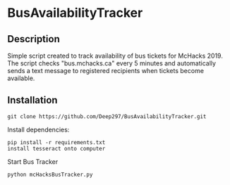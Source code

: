 # BusAvailabilityTracker

## Description
Simple script created to track availability of bus tickets for McHacks 2019. The script checks "bus.mchacks.ca" every 5 minutes and automatically sends a text message to registered recipients when tickets become available. 

## Installation
```
git clone https://github.com/Deep297/BusAvailabilityTracker.git
```

Install dependencies:

```
pip install -r requirements.txt
install tesseract onto computer
```

Start Bus Tracker
```
python mcHacksBusTracker.py
```
